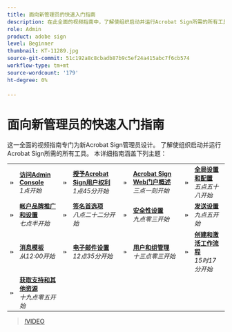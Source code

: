 ```yaml
---
title: 面向新管理员的快速入门指南
description: 在此全面的视频指南中，了解使组织启动并运行Acrobat Sign所需的所有工具
role: Admin
product: adobe sign
level: Beginner
thumbnail: KT-11289.jpg
source-git-commit: 51c192a8c8cbadb87b9c5ef24a415abc7f6cb574
workflow-type: tm+mt
source-wordcount: '179'
ht-degree: 0%

---
```


# 面向新管理员的快速入门指南

这一全面的视频指南专门为新Acrobat Sign管理员设计。 了解使组织启动并运行Acrobat Sign所需的所有工具。 本详细指南涵盖下列主题：

<table style="table-layout:auto">
<tr>
  <td>
    <a href="https://video.tv.adobe.com/v/343565/?autoplay=true&t=60">
      <img alt="快进图像" src="../assets/Stepforward_18.png" />
    </a>
  </td>
  <td>
     <a href="https://video.tv.adobe.com/v/343565/?autoplay=true&t=60"><strong>访问Admin Console</strong></a>
         <br>
        <em>1点开始</em>
    </td>
    <td>
    <a href="https://video.tv.adobe.com/v/343565/?autoplay=true&t=105">
      <img alt="快进图像" src="../assets/Stepforward_18.png" />
    </a>
  </td>
  <td>
     <a href="https://video.tv.adobe.com/v/343565/?autoplay=true&t=105"><strong>授予Acrobat Sign用户权利</strong></a>
        <br>
        <em>1点45分开始</em>
    </td>
    <td>
    <a href="https://video.tv.adobe.com/v/343565/?autoplay=true&t=191">
      <img alt="快进图像" src="../assets/Stepforward_18.png" />
    </a>
  </td>
  <td>
     <a href="https://video.tv.adobe.com/v/343565/?autoplay=true&t=191"><strong>Acrobat Sign Web门户概述</strong></a>
        <br>
        <em>三点一刻开始</em>
    </td>
    <td>
    <a href="https://video.tv.adobe.com/v/343565/?autoplay=true&t=358">
      <img alt="快进图像" src="../assets/Stepforward_18.png" />
    </a>
  </td>
  <td>
     <a href="https://video.tv.adobe.com/v/343565/?autoplay=true&t=358"><strong>全局设置和配置</strong></a>
        <br>
        <em>五点五十八开始</em>
    </td>
  </tr>
  <tr>
    <td>
    <a href="https://video.tv.adobe.com/v/343565/?autoplay=true&t=460">
      <img alt="快进图像" src="../assets/Stepforward_18.png" />
    </a>
  </td>
  <td>
     <a href="https://video.tv.adobe.com/v/343565/?autoplay=true&t=460"><strong>帐户品牌推广和设置</strong></a>
         <br>
        <em>七点半开始</em>
    </td>
    <td>
    <a href="https://video.tv.adobe.com/v/343565/?autoplay=true&t=502">
      <img alt="快进图像" src="../assets/Stepforward_18.png" />
    </a>
  </td>
  <td>
     <a href="https://video.tv.adobe.com/v/343565/?autoplay=true&t=502"><strong>签名首选项</strong></a>
        <br>
        <em>八点二十二分开始</em>
    </td>
    <td>
    <a href="https://video.tv.adobe.com/v/343565/?autoplay=true&t=543">
      <img alt="快进图像" src="../assets/Stepforward_18.png" />
    </a>
  </td>
  <td>
     <a href="https://video.tv.adobe.com/v/343565/?autoplay=true&t=543"><strong>安全性设置</strong></a>
        <br>
        <em>九点零三开始</em>
    </td>
    <td>
    <a href="https://video.tv.adobe.com/v/343565/?autoplay=true&t=595">
      <img alt="快进图像" src="../assets/Stepforward_18.png" />
    </a>
  </td>
  <td>
     <a href="https://video.tv.adobe.com/v/343565/?autoplay=true&t=595"><strong>发送设置</strong></a>
        <br>
        <em>九点五开始</em>
    </td>
  </tr>
  <tr>
    <td>
    <a href="https://video.tv.adobe.com/v/343565/?autoplay=true&t=720">
      <img alt="快进图像" src="../assets/Stepforward_18.png" />
    </a>
  </td>
  <td>
     <a href="https://video.tv.adobe.com/v/343565/?autoplay=true&t=720"><strong>消息模板</strong></a>
         <br>
        <em>从12:00开始</em>
    </td>
    <td>
    <a href="https://video.tv.adobe.com/v/343565/?autoplay=true&t=755">
      <img alt="快进图像" src="../assets/Stepforward_18.png" />
    </a>
  </td>
  <td>
     <a href="https://video.tv.adobe.com/v/343565/?autoplay=true&t=755"><strong>电子邮件设置</strong></a>
        <br>
        <em>12点35分开始</em>
    </td>
    <td>
    <a href="https://video.tv.adobe.com/v/343565/?autoplay=true&t=783">
      <img alt="快进图像" src="../assets/Stepforward_18.png" />
    </a>
  </td>
  <td>
     <a href="https://video.tv.adobe.com/v/343565/?autoplay=true&t=783"><strong>用户和组管理</strong></a>
        <br>
        <em>十三点零三开始</em>
    </td>
    <td>
    <a href="https://video.tv.adobe.com/v/343565/?autoplay=true&t=917">
      <img alt="快进图像" src="../assets/Stepforward_18.png" />
    </a>
  </td>
  <td>
     <a href="https://video.tv.adobe.com/v/343565/?autoplay=true&t=917"><strong>创建和激活工作流程</strong></a>
        <br>
        <em>15时17分开始</em>
  </td>
</tr>
<tr>
  <td>
     <a href="https://video.tv.adobe.com/v/343565/?autoplay=true&t=1145">
      <img alt="快进图像" src="../assets/Stepforward_18.png" />
    </a>
    </td>
    <td>
     <a href="https://video.tv.adobe.com/v/343565/?autoplay=true&t=1145"><strong>获取支持和其他资源</strong></a>
        <br>
        <em>十九点零五开始</em>
    </td>
  </tr>
  </table>

>[!VIDEO](https://video.tv.adobe.com/v/343565?hidetitle=true)
